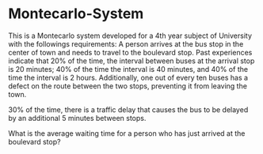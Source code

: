 # Montecarlo-System
This is a Montecarlo system developed for a 4th year subject of University with the followings requirements:
A person arrives at the bus stop in the center of town and needs to travel to the boulevard stop. Past experiences indicate that 20% of the time, the interval between buses at the arrival stop is 20 minutes; 40% of the time the interval is 40 minutes, and 40% of the time the interval is 2 hours. Additionally, one out of every ten buses has a defect on the route between the two stops, preventing it from leaving the town.

30% of the time, there is a traffic delay that causes the bus to be delayed by an additional 5 minutes between stops.

What is the average waiting time for a person who has just arrived at the boulevard stop?
